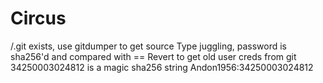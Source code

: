 # Circus

/.git exists, use gitdumper to get source
Type juggling, password is sha256'd and compared with ==
Revert to get old user creds from git
34250003024812 is a magic sha256 string
Andon1956:34250003024812
